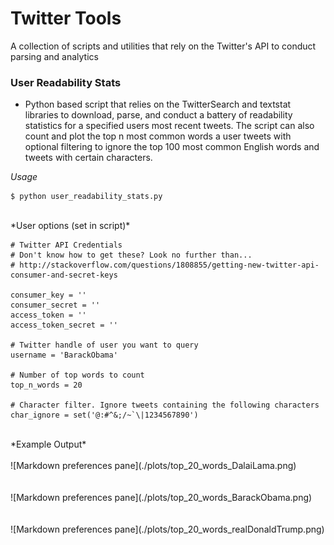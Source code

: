 # Twitter Tools


A collection of scripts and utilities that rely on the Twitter's API to conduct parsing and analytics


### User Readability Stats

* Python based script that relies on the TwitterSearch and textstat libraries to download, parse, and conduct a battery of readability statistics for a specified users most recent tweets. The script can also count and plot the top n most common words a user tweets with optional filtering to ignore the top 100 most common English words and tweets with certain characters.


*Usage*

~~~
$ python user_readability_stats.py
~~~
<br>
*User options (set in script)*

~~~
# Twitter API Credentials
# Don't know how to get these? Look no further than...
# http://stackoverflow.com/questions/1808855/getting-new-twitter-api-consumer-and-secret-keys

consumer_key = ''
consumer_secret = ''
access_token = ''
access_token_secret = ''

# Twitter handle of user you want to query
username = 'BarackObama'

# Number of top words to count
top_n_words = 20

# Character filter. Ignore tweets containing the following characters
char_ignore = set('@:#^&;/~`\|1234567890')

~~~

<br>
*Example Output*
<br>
<br>
![Markdown preferences pane](./plots/top_20_words_DalaiLama.png)
<br>
<br>
<br>
![Markdown preferences pane](./plots/top_20_words_BarackObama.png)
<br>
<br>
<br>
![Markdown preferences pane](./plots/top_20_words_realDonaldTrump.png)